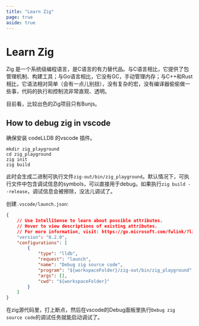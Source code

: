 ```yaml
---
title: "Learn Zig"
page: true
aside: true
---
```


# Learn Zig 
Zig 是一个系统级编程语言，是C语言的有力替代品。与C语言相比，它提供了包管理机制、构建工具；与Go语言相比，它没有GC，手动管理内存；与C++和Rust相比，它语法相对简单（会有一点儿别扭），没有复杂的宏，没有编译器偷偷做一些事，代码的执行和控制流非常直观、透明。

目前看，比较出色的Zig项目只有Bunjs。

## How to debug zig in vscode 
确保安装 codeLLDB 的vscode 插件。

```shell 
mkdir zig_playground
cd zig_playground
zig init
zig build
```
此时会生成二进制可执行文件`zig-out/bin/zig_playground`。默认情况下，可执行文件中包含调试信息的symbols，可以直接用于debug。如果执行`zig build --release`，调试信息会被擦除，没法儿调试了。

创建`.vscode/launch.json`:
```json 
{
    // Use IntelliSense to learn about possible attributes.
    // Hover to view descriptions of existing attributes.
    // For more information, visit: https://go.microsoft.com/fwlink/?linkid=830387
    "version": "0.2.0",
    "configurations": [
        {
            "type": "lldb",
            "request": "launch",
            "name": "Debug zig source code",
            "program": "${workspaceFolder}/zig-out/bin/zig_playground",
            "args": [],
            "cwd": "${workspaceFolder}"
        }
    ]
}
```

在zig源代码里，打上断点，然后在vscode的Debug面板里执行`Debug zig source code`的调试任务就能启动调试了。